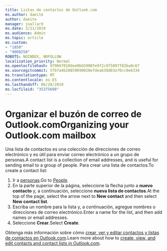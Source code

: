 ```yaml
---
title: Listas de contactos de Outlook.com
ms.author: daeite
author: daeite
manager: joallard
ms.date: 3/21/2019
ms.audience: Admin
ms.topic: article
ms.custom:
- "1850"
- "9000258"
ROBOTS: NOINDEX, NOFOLLOW
localization_priority: Normal
ms.openlocfilehash: 979047010dee0bb5908fe9f2c9f5897f82ba0c67
ms.sourcegitcommit: 5fb7a4b28859690020efdea630d03e70cc0e6334
ms.translationtype: MT
ms.contentlocale: es-ES
ms.lasthandoff: 06/28/2019
ms.locfileid: "35375698"
---
```

# <a name="organizing-your-outlookcom-mailbox"></a><span data-ttu-id="88e46-102">Organizar el buzón de correo de Outlook.com</span><span class="sxs-lookup"><span data-stu-id="88e46-102">Organizing your Outlook.com mailbox</span></span>

<span data-ttu-id="88e46-103">Una lista de contactos es una colección de direcciones de correo electrónico y es útil para enviar correo electrónico a un grupo de personas.</span><span class="sxs-lookup"><span data-stu-id="88e46-103">A contact list is a collection of email addresses, and is useful for sending email to a group of people.</span></span> <span data-ttu-id="88e46-104">Para crear una lista de contactos:</span><span class="sxs-lookup"><span data-stu-id="88e46-104">To create a contact list:</span></span>

1. <span data-ttu-id="88e46-105">Ir a [personas](https://outlook.live.com/people/).</span><span class="sxs-lookup"><span data-stu-id="88e46-105">Go to [People](https://outlook.live.com/people/).</span></span>
1. <span data-ttu-id="88e46-106">En la parte superior de la página, seleccione la flecha junto a **nuevo contacto** y, a continuación, seleccione **nueva lista de contactos**.</span><span class="sxs-lookup"><span data-stu-id="88e46-106">At the top of the page, select the arrow next to **New contact** and then select **New contact list**.</span></span>
1. <span data-ttu-id="88e46-107">Escriba un nombre para la lista y, a continuación, agregue nombres o direcciones de correo electrónico.</span><span class="sxs-lookup"><span data-stu-id="88e46-107">Enter a name for the list, and then add names or email addresses.</span></span>
1. <span data-ttu-id="88e46-108">Seleccione **Crear**.</span><span class="sxs-lookup"><span data-stu-id="88e46-108">Select **Create**.</span></span>

<span data-ttu-id="88e46-109">Obtenga más información sobre cómo [crear, ver y editar contactos y listas de contactos en Outlook.com](https://support.office.com/article/5b909158-036e-4820-92f7-2a27f57b9f01).</span><span class="sxs-lookup"><span data-stu-id="88e46-109">Learn more about how to [create, view, and edit contacts and contact lists in Outlook.com](https://support.office.com/article/5b909158-036e-4820-92f7-2a27f57b9f01).</span></span>